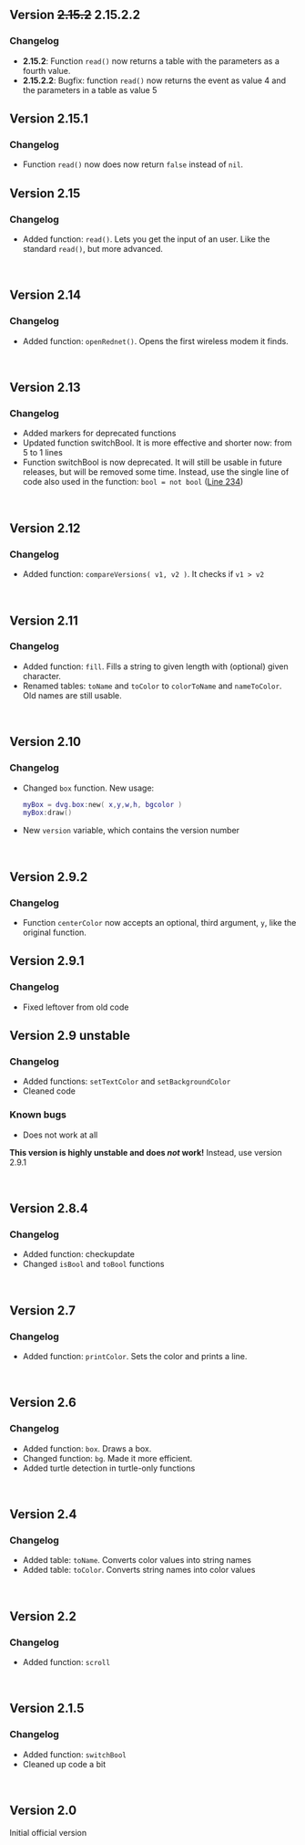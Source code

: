 ## Version ~~2.15.2~~ 2.15.2.2
### Changelog
- **2.15.2**: Function `read()` now returns a table with the parameters as a fourth value.
- **2.15.2.2**: Bugfix: function `read()` now returns the event as value 4 and the parameters in a table as value 5

## Version 2.15.1
### Changelog
- Function `read()` now does now return `false` instead of `nil`.

## Version 2.15
### Changelog
- Added function: `read()`. Lets you get the input of an user. Like the standard `read()`, but more advanced.

<br>

## Version 2.14
### Changelog
- Added function: `openRednet()`. Opens the first wireless modem it finds.

<br>

## Version 2.13
### Changelog
- Added markers for deprecated functions
- Updated function switchBool. It is more effective and shorter now: from 5 to 1 lines
- Function switchBool is now deprecated. It will still be usable in future releases, but will be removed some time. Instead, use the single line of code also used in the function: `bool = not bool` ([Line 234](https://github.com/Dantevg/DvgApps/blob/bcc30b0d51d3b84550d9df2316ea3524b5430115/DvgAPI/dvg.lua#L234))

<br>

## Version 2.12
### Changelog
- Added function: `compareVersions( v1, v2 )`. It checks if `v1 > v2`

<br>

## Version 2.11
### Changelog
- Added function: `fill`. Fills a string to given length with (optional) given character.
- Renamed tables: `toName` and `toColor` to `colorToName` and `nameToColor`. Old names are still usable.

<br>

## Version 2.10
### Changelog
- Changed `box` function. New usage:

  ```lua
  myBox = dvg.box:new( x,y,w,h, bgcolor )
  myBox:draw()
  ```

- New `version` variable, which contains the version number

<br>

## Version 2.9.2
### Changelog
- Function `centerColor` now accepts an optional, third argument, `y`, like the original function.

## Version 2.9.1
### Changelog
- Fixed leftover from old code

## Version 2.9 unstable
### Changelog
- Added functions: `setTextColor` and `setBackgroundColor`
- Cleaned code

### Known bugs
- Does not work at all

**This version is highly unstable and does *not* work!** Instead, use version 2.9.1

<br>

## Version 2.8.4
### Changelog
- Added function: checkupdate
- Changed `isBool` and `toBool` functions

<br>

## Version 2.7
### Changelog
- Added function: `printColor`. Sets the color and prints a line.

<br>

## Version 2.6
### Changelog
- Added function: `box`. Draws a box.
- Changed function: `bg`. Made it more efficient.
- Added turtle detection in turtle-only functions

<br>

## Version 2.4
### Changelog
- Added table: `toName`. Converts color values into string names
- Added table: `toColor`. Converts string names into color values

<br>

## Version 2.2
### Changelog
- Added function: `scroll`

<br>

## Version 2.1.5
### Changelog
- Added function: `switchBool`
- Cleaned up code a bit

<br>

## Version 2.0
Initial official version
